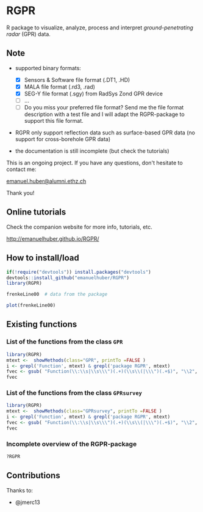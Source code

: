 # RGPR
R package to visualize, analyze, process and interpret *ground-penetrating radar* (GPR) data.

## Note

* supported binary formats: 
    
    - [x] Sensors & Software file format (.DT1, .HD)
    - [x] MALA file format (.rd3, .rad)
    - [x] SEG-Y file format (.sgy) from RadSys Zond GPR device
    - [ ] ...
    - [ ] Do you miss your preferred file format? Send me the file format description with a test file and I will adapt the RGPR-package to support this file format. 
    
* RGPR only support reflection data such as surface-based GPR data (no support for cross-borehole GPR data)
* the documentation is still incomplete (but check the tutorials)

This is an ongoing project.
If you have any questions, don't hesitate to contact me:

emanuel.huber@alumni.ethz.ch

Thank you!

## Online tutorials
Check the companion website for more info, tutorials, etc.

http://emanuelhuber.github.io/RGPR/

## How to install/load

```r
if(!require("devtools")) install.packages("devtools")
devtools::install_github("emanuelhuber/RGPR")
library(RGPR)

frenkeLine00  # data from the package

plot(frenkeLine00)

```

## Existing functions

### List of the functions from the class `GPR`
```r
library(RGPR)
mtext <-  showMethods(class="GPR", printTo =FALSE )
i <- grepl('Function', mtext) & grepl('package RGPR', mtext) 
fvec <- gsub( "Function(\\:\\s|\\s\\\")(.+)(\\s\\(|\\\")(.+$)", "\\2", mtext[i] )
fvec
```

### List of the functions from the class `GPRsurvey`
```r
library(RGPR)
mtext <-  showMethods(class="GPRsurvey", printTo =FALSE )
i <- grepl('Function', mtext) & grepl('package RGPR', mtext) 
fvec <- gsub( "Function(\\:\\s|\\s\\\")(.+)(\\s\\(|\\\")(.+$)", "\\2", mtext[i] )
fvec
```

### Incomplete overview of the RGPR-package
```r
?RGPR
```

## Contributions

Thanks to:

-  @jmerc13
